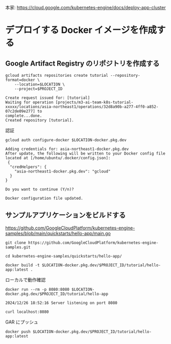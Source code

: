 本家: https://cloud.google.com/kubernetes-engine/docs/deploy-app-cluster

# デプロイする Docker イメージを作成する

## Google Artifact Registry のリポジトリを作成する

```console
gcloud artifacts repositories create tutorial --repository-format=docker \
    --location=$LOCATION \
    --project=$PROJECT_ID
```

```
Create request issued for: [tutorial]
Waiting for operation [projects/m3-ai-team-k8s-tutorial-xxxxx/locations/asia-northeast1/operations/32d8a90b-a277-4ff0-a852-07c2de09e277] to
complete...done.
Created repository [tutorial].
```

認証

```console
gcloud auth configure-docker $LOCATION-docker.pkg.dev
```

```
Adding credentials for: asia-northeast1-docker.pkg.dev
After update, the following will be written to your Docker config file located at [/home/ubuntu/.docker/config.json]:
 {
  "credHelpers": {
    "asia-northeast1-docker.pkg.dev": "gcloud"
  }
}

Do you want to continue (Y/n)?

Docker configuration file updated.
```

## サンプルアプリケーションをビルドする

https://github.com/GoogleCloudPlatform/kubernetes-engine-samples/blob/main/quickstarts/hello-app/main.go

```console
git clone https://github.com/GoogleCloudPlatform/kubernetes-engine-samples.git
```

```console
cd kubernetes-engine-samples/quickstarts/hello-app/
```

```console
docker build -t $LOCATION-docker.pkg.dev/$PROJECT_ID/tutorial/hello-app:latest .
```

ローカルで動作確認

```console
docker run --rm -p 8080:8080 $LOCATION-docker.pkg.dev/$PROJECT_ID/tutorial/hello-app
```

```
2024/12/26 18:52:16 Server listening on port 8080
```

```console
curl localhost:8080
```

GAR にプッシュ

```console
docker push $LOCATION-docker.pkg.dev/$PROJECT_ID/tutorial/hello-app:latest
```
